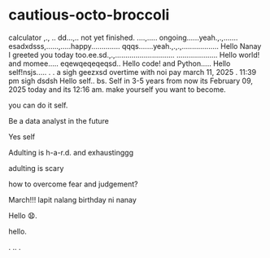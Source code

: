 # cautious-octo-broccoli
calculator ,.,
..
dd...,..
not yet finished. ....,.....
ongoing......yeah.,.,.......
esadxdsss,......,.....happy..............
qqqs.......yeah.,.,.,..................
Hello Nanay I greeted you today too.ee.sd.,.,.............................
....................
Hello world! and momee.....
eqewqeqeqeqsd..
Hello code! and Python.....
Hello self!nsjs.....
 .
.
a sigh geezxsd
overtime with noi pay march 11, 2025 . 11:39 pm sigh
dsdsh
Hello self..
bs.
Self in 3-5 years from now its February 09, 2025 today and its 12:16 am. make yourself you want to become.

you can do it self.

Be a data analyst in the future

Yes self

Adulting is h-a-r.d. and exhaustinggg

adulting is scary 

how to overcome fear and judgement?


March!!! lapit nalang birthday ni nanay

Hello 😧.

hello.

. .. .
<!-- This will be a calculator not yet finish and its ongoing. 


Ongoing calculator program

octo octo

hello

hellooo

Feb 19, 2025 health link, city hall, baranggay hall at 1 pm police station
.

go forward 
